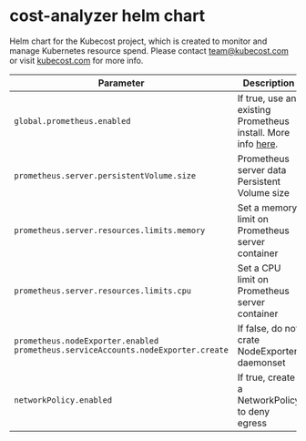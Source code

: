# cost-analyzer helm chart
Helm chart for the Kubecost project, which is created to monitor and manage Kubernetes resource spend. Please contact team@kubecost.com or visit [kubecost.com](http://kubecost.com) for more info.


Parameter | Description | Default
--------- | ----------- | -------
`global.prometheus.enabled` | If true, use an existing Prometheus install. More info [here](http://docs.kubecost.com/custom-prom). | `false`
`prometheus.server.persistentVolume.size` | Prometheus server data Persistent Volume size | `8Gi`
`prometheus.server.resources.limits.memory` | Set a memory limit on Prometheus server container | `not set`
`prometheus.server.resources.limits.cpu` | Set a CPU limit on Prometheus server container | `not set`
`prometheus.nodeExporter.enabled` `prometheus.serviceAccounts.nodeExporter.create` | If false, do not crate NodeExporter daemonset  | `true`
`networkPolicy.enabled` | If true, create a NetworkPolicy to deny egress  | `false`
